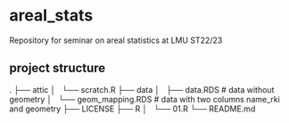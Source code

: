 # areal_stats
Repository for seminar on areal statistics at LMU ST22/23

## project structure

.
├── attic
│   └── scratch.R
├── data
│   ├── data.RDS            # data without geometry
│   └── geom_mapping.RDS    # data with two columns name_rki and geometry
├── LICENSE
├── R
│   └── 01.R
└── README.md
